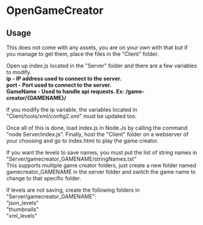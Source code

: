 # OpenGameCreator

## Usage

This does not come with any assets, you are on your own with that but if you manage to get them, place the files in the "Client" folder.

Open up index.js located in the "Server" folder and there are a few variables to modify.<br />
**ip - IP address used to connect to the server.**<br />
**port - Port used to connect to the server.**<br />
**GameName - Used to handle api requests. Ex: /game-creator/{GAMENAME}/**

If you modify the ip variable, the variables located in "Client/tools/xml/config2.xml" must be updated too.

Once all of this is done, load index.js in Node.Js by calling the command "node Server/index.js".
Finally, host the "Client" folder on a webserver of your choosing and go to index.html to play the game creator.

If you want the levels to save names, you must put the list of string names in "Server/gamecreator_GAMENAME/stringNames.txt"<br/>
This supports multiple game creator folders, just create a new folder named gamecreator_GAMENAME in the server folder and switch
the game name to change to that specific folder.

If levels are not saving, create the following folders in "Server/gamecreator_GAMENAME":<br />
"json_levels"<br />
"thumbnails"<br />
"xml_levels"<br />
